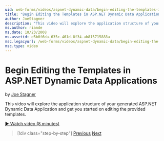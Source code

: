 ```yaml
---
uid: web-forms/videos/aspnet-dynamic-data/begin-editing-the-templates-in-aspnet-dynamic-data-applications
title: "Begin Editing the Templates in ASP.NET Dynamic Data Applications | Microsoft Docs"
author: JoeStagner
description: "This video will explore the application structure of your generated ASP.NET Dynamic Data Application and get you started on editing the provided templates."
ms.author: riande
ms.date: 10/23/2008
ms.assetid: e5b0f6da-635c-461d-8f34-ab815715888a
msc.legacyurl: /web-forms/videos/aspnet-dynamic-data/begin-editing-the-templates-in-aspnet-dynamic-data-applications
msc.type: video
---
```

# Begin Editing the Templates in ASP.NET Dynamic Data Applications

by [Joe Stagner](https://github.com/JoeStagner)

This video will explore the application structure of your generated ASP.NET Dynamic Data Application and get you started on editing the provided templates.

[&#9654; Watch video (8 minutes)](https://channel9.msdn.com/Blogs/ASP-NET-Site-Videos/begin-editing-the-templates-in-aspnet-dynamic-data-applications)

> [!div class="step-by-step"]
> [Previous](getting-started-with-dynamic-data.md)
> [Next](begin-modifying-dynamic-data-applications-with-url-routing.md)
